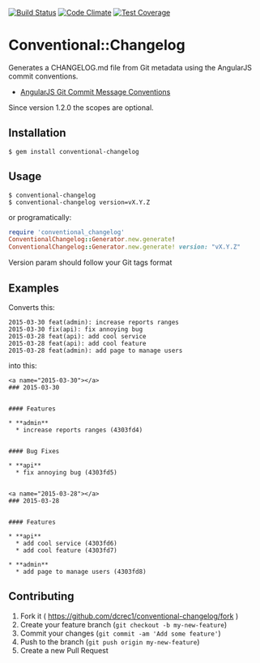 [![Build Status](https://travis-ci.org/dcrec1/conventional-changelog-ruby.svg?branch=master)](https://travis-ci.org/dcrec1/conventional-changelog-ruby)
[![Code Climate](https://codeclimate.com/github/dcrec1/conventional-changelog-ruby/badges/gpa.svg)](https://codeclimate.com/github/dcrec1/conventional-changelog-ruby)
[![Test Coverage](https://codeclimate.com/github/dcrec1/conventional-changelog-ruby/badges/coverage.svg)](https://codeclimate.com/github/dcrec1/conventional-changelog-ruby)

# Conventional::Changelog

Generates a CHANGELOG.md file from Git metadata using the AngularJS commit conventions.

- [AngularJS Git Commit Message Conventions](https://docs.google.com/document/d/1QrDFcIiPjSLDn3EL15IJygNPiHORgU1_OOAqWjiDU5Y/)

Since version 1.2.0 the scopes are optional.


## Installation

    $ gem install conventional-changelog


## Usage

    $ conventional-changelog
    $ conventional-changelog version=vX.Y.Z

or programatically:

```ruby
require 'conventional_changelog'
ConventionalChangelog::Generator.new.generate!
ConventionalChangelog::Generator.new.generate! version: "vX.Y.Z"
```

Version param should follow your Git tags format

## Examples

Converts this:

    2015-03-30 feat(admin): increase reports ranges
    2015-03-30 fix(api): fix annoying bug
    2015-03-28 feat(api): add cool service
    2015-03-28 feat(api): add cool feature
    2015-03-28 feat(admin): add page to manage users

into this:

    <a name="2015-03-30"></a>
    ### 2015-03-30
    
    
    #### Features
    
    * **admin**
      * increase reports ranges (4303fd4)
    
    
    #### Bug Fixes
    
    * **api**
      * fix annoying bug (4303fd5)
    
    
    <a name="2015-03-28"></a>
    ### 2015-03-28
    
    
    #### Features
    
    * **api**
      * add cool service (4303fd6)
      * add cool feature (4303fd7)
    
    * **admin**
      * add page to manage users (4303fd8)

## Contributing

1. Fork it ( https://github.com/dcrec1/conventional-changelog/fork )
2. Create your feature branch (`git checkout -b my-new-feature`)
3. Commit your changes (`git commit -am 'Add some feature'`)
4. Push to the branch (`git push origin my-new-feature`)
5. Create a new Pull Request
